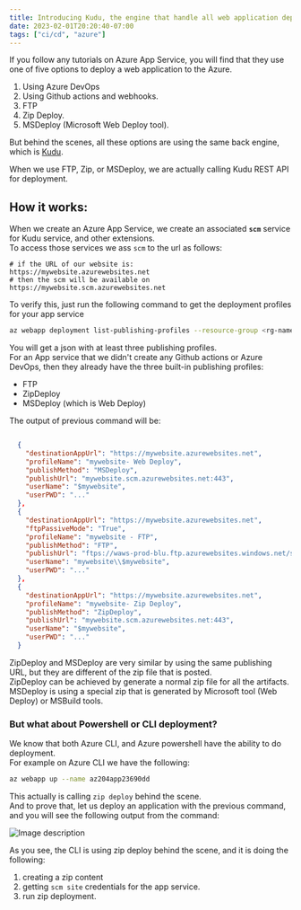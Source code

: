 ```yaml
---
title: Introducing Kudu, the engine that handle all web application deployment to Azure App Service.
date: 2023-02-01T20:20:40-07:00
tags: ["ci/cd", "azure"]
---
```


If you follow any tutorials on Azure App Service, you will find that they use one of five options to deploy a web application to the Azure.  
1. Using Azure DevOps
2. Using Github actions and webhooks.
3. FTP
4. Zip Deploy.
5. MSDeploy (Microsoft Web Deploy tool).

But behind the scenes, all these options are using the same back engine, which is [Kudu](https://github.com/projectkudu/kudu).

When we use FTP, Zip, or MSDeploy, we are actually calling Kudu REST API for deployment.  

## How it works:
When we create an Azure App Service, we create an associated **`scm`** service for Kudu service, and other extensions.  
To access those services we ass `scm` to the url as follows:  
```
# if the URL of our website is:
https://mywebsite.azurewebsites.net
# then the scm will be available on 
https://mywebsite.scm.azurewebsites.net
```
To verify this, just run the following command to get the deployment profiles for your app service

```bash
az webapp deployment list-publishing-profiles --resource-group <rg-name> --name <app-name>
```
You will get a json with at least three publishing profiles.  
For an App service that we didn't create any Github actions or Azure DevOps, then they already have the three built-in publishing profiles:  
* FTP
* ZipDeploy
* MSDeploy (which is Web Deploy)

The output of previous command will be:

```json

  {
    "destinationAppUrl": "https://mywebsite.azurewebsites.net",
    "profileName": "mywebsite- Web Deploy",
    "publishMethod": "MSDeploy",
    "publishUrl": "mywebsite.scm.azurewebsites.net:443",
    "userName": "$mywebsite",
    "userPWD": "..."
  },
  {
    "destinationAppUrl": "https://mywebsite.azurewebsites.net",
    "ftpPassiveMode": "True",
    "profileName": "mywebsite - FTP",
    "publishMethod": "FTP",
    "publishUrl": "ftps://waws-prod-blu.ftp.azurewebsites.windows.net/site/wwwroot",
    "userName": "mywebsite\\$mywebsite",
    "userPWD": "..."
  },
  {
    "destinationAppUrl": "https://mywebsite.azurewebsites.net",
    "profileName": "mywebsite- Zip Deploy",
    "publishMethod": "ZipDeploy",
    "publishUrl": "mywebsite.scm.azurewebsites.net:443",
    "userName": "$mywebsite",
    "userPWD": "..."
  }
```

ZipDeploy and MSDeploy are very similar by using the same publishing URL, but they are different of the zip file that is posted.  
ZipDeploy can be achieved by generate a normal zip file for all the artifacts.  
MSDeploy is using a special zip that is generated by Microsoft tool (Web Deploy) or MSBuild tools.  

### But what about Powershell or CLI deployment?
We know that both Azure CLI, and Azure powershell have the ability to do deployment.  
For example on Azure CLI we have the following:

```bash
az webapp up --name az204app23690dd
```

This actually is calling `zip deploy` behind the scene.  
And to prove that, let us deploy an application with the previous command, and you will see the following output from the command:

![Image description](https://dev-to-uploads.s3.amazonaws.com/uploads/articles/qx3v07ewy0qsvwr0080m.jpg)

As you see, the CLI is using zip deploy behind the scene, and it is doing the following:  

1. creating a zip content
2. getting `scm site` credentials for the app service.
3. run zip deployment.
